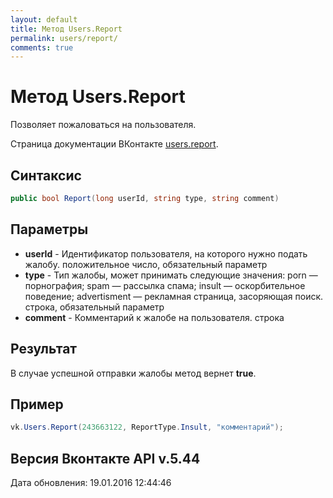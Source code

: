 ```yaml
---
layout: default
title: Метод Users.Report
permalink: users/report/
comments: true
---
```

# Метод Users.Report
Позволяет пожаловаться на пользователя.

Страница документации ВКонтакте [users.report](https://vk.com/dev/users.report).

## Синтаксис
``` csharp
public bool Report(long userId, string type, string comment)
```

## Параметры
+ **userId** - Идентификатор пользователя, на которого нужно подать жалобу. положительное число, обязательный параметр
+ **type** - Тип жалобы, может принимать следующие значения: porn — порнография; 
spam — рассылка спама; 
insult — оскорбительное поведение; 
advertisment — рекламная страница, засоряющая поиск. 
строка, обязательный параметр
+ **comment** - Комментарий к жалобе на пользователя. строка

## Результат
В случае успешной отправки жалобы метод вернет **true**.

## Пример
``` csharp
vk.Users.Report(243663122, ReportType.Insult, "комментарий");
```

## Версия Вконтакте API v.5.44
Дата обновления: 19.01.2016 12:44:46
